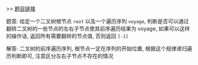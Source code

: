 \>\> [题目链接](https://leetcode.com/explore/featured/card/march-leetcoding-challenge-2021/592/week-5-march-29th-march-31st/3689/)

题意: 给定一个二叉树根节点 `root` 以及一个遍历序列 `voyage`, 判断是否可以通过翻转二叉树的一些节点的左右子节点使其前序遍历结果为 voyage, 如果可以这样的操作话, 返回所有需要翻转的节点值, 否则返回 `[-1]`

解答: 二叉树的前序遍历序列, 根节点一定在序列的开始位置, 根据这个规律递归遍历判断即可, 注意区分左右子节点不存在的情况